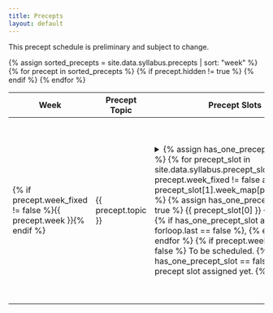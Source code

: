 ```yaml
---
title: Precepts
layout: default
---
```


This precept schedule is preliminary and subject to change.

<table class="wide-table">
  <thead>
    <tr>
      <th>Week</th>
      <th>Precept Topic</th>
      <th>Precept Slots</th>
	  <th>Resources</th>
    </tr>
  </thead>

  <tbody>
    {% assign sorted_precepts = site.data.syllabus.precepts | sort: "week" %}
    {% for precept in sorted_precepts %}
    {% if precept.hidden != true %}
    <tr>
      <td>{% if precept.week_fixed != false %}{{ precept.week }}{% endif %}</td>
      <td style="text-align: left">{{ precept.topic }}</td>
      <td>
        <details>
          <summary>
            {% assign has_one_precept_slot = false %}
            {% for precept_slot in site.data.syllabus.precept_slots %}
            {% if precept.week_fixed != false and precept_slot[1].week_map[precept.week] %}
              {% assign has_one_precept_slot = true %}
              {{ precept_slot[0] }}
            {% endif %}
            {% if has_one_precept_slot and forloop.last == false %}, {% endif %}
            {% endfor %}
			{% if precept.week_fixed == false %}
			  To be scheduled.
	        {% elsif has_one_precept_slot == false %}
			  No precept slot assigned yet.
			{% endif %}
          </summary>
          <p style="text-align: left">
            {% for precept_slot in site.data.syllabus.precept_slots %}
            {% if precept.week_fixed != false and precept_slot[1].week_map[precept.week] %}
              {{ precept_slot[0] }}:
              {{ precept_slot[1].week_map[precept.week].start | date: "%a %m/%d %l:%M%P" }},
              {{ precept_slot[1].preceptor }},
              {{ precept_slot[1].week_map[precept.week].location }}
              {% if forloop.last == false %}<br />{% endif %}
            {% endif %}
            {% endfor %}
          </p>
        </details>
      </td>
	  <td>
	    {% capture precept_links %}
	    {% for link in precept.links %}
	      [<a
			  href="{% if link[1].path %}{% link {{ link[1].path }} %}{% else %}{{ link[1].url }}{% endif %}"
			  {% if link[1].new_tab == true %}target="_blank"{% endif %}
			  >{{ link[0] }}</a>]
			{% if forloop.last == false %}, {% endif %}
		{% endfor %}
		{% endcapture %}
		{{ precept_links | strip_newlines }}
	  </td>
    </tr>
    {% endif %}
    {% endfor %}
  </tbody>
</table>
